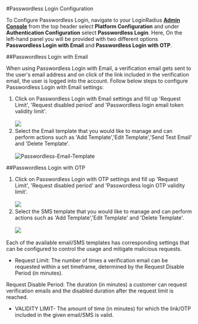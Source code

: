 #Passwordless Login Configuration

To Configure Passwordless Login, navigate to your LoginRadius <a href = https://adminconsole.loginradius.com/ target=_blank>**Admin Console**</a> from the top header select **Platform Configuration** and under **Authentication Configuration** select **Passwordless Login**. Here, On the left-hand panel you will be provided with two different options **Passwordless Login with Email** and **Passwordless Login with OTP**.

##Passwordless Login with Email

When using Passwordless Login with Email, a verification email gets sent to the user's email address and on click of the link included in the verification email, the user is logged into the account. Follow below steps to configure Passwordless Login with Email settings:

1. Click on Passwordless Login with Email settings and fill up 'Request Limit', 'Request disabled period' and 'Passwordless login email token validity limit'.
   <br><br>![](https://apidocs.lrcontent.com/images/ac1_42235e931570cb4805.12612726.png)
2. Select the Email template that you would like to manage and can perform actions such as 'Add Template','Edit Template','Send Test Email' and 'Delete Template'.
   <br><br>![Passwordless-Email-Template](https://apidocs.lrcontent.com/images/8--Passwordless-Email-Template_1507763025b94206084.04962289.png "Passwordless-Email-Template")

##Passwordless Login with OTP

1. Click on Passwordless Login with OTP settings and fill up 'Request Limit', 'Request disabled period' and 'Passwordless login OTP validity limit'.
   <br><br>![](https://apidocs.lrcontent.com/images/ac3_192385e9315ce249905.98556117.png )
2. Select the SMS template that you would like to manage and can perform actions such as 'Add Template','Edit Template' and 'Delete Template'.
   <br><br>![](https://apidocs.lrcontent.com/images/ac4_262495e9315eee1f6f6.69094428.png)

Each of the available email/SMS templates has corresponding settings that can be configured to control the usage and mitigate malicious requests.

- Request Limit: The number of times a verification email can be requested within a set timeframe, determined by the Request Disable Period (in minutes).

Request Disable Period: The duration (in minutes) a customer can request verification emails and the disabled duration after the request limit is reached. 

- VALIDITY LIMIT- The amount of time (in minutes) for which the link/OTP included in the given email/SMS is valid.
